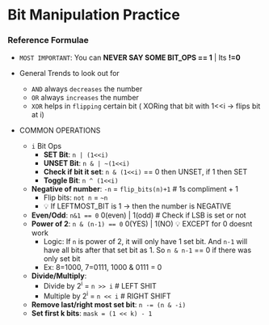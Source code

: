# Bit Manipulation Practice
### Reference Formulae

- `MOST IMPORTANT`: You can **NEVER SAY SOME BIT_OPS == 1** | Its **!=0**
    
- General Trends to look out for
    - `AND` always `decreases` the number
    - `OR` always `increases` the number
    - `XOR` helps in `flipping` certain bit ( XORing that bit with 1<<i -> flips bit at i)
- COMMON OPERATIONS
    - `i` Bit Ops
        - **SET Bit**: `n | (1<<i)`
        - **UNSET Bit**: `n & | ~(1<<i)`
        - **Check if bit it set**: `n & (1<<i)` == 0 then UNSET, if 1 then SET
        - **Toggle Bit**: `n ^ (1<<i)`
    - **Negative of number**: `-n` = `flip_bits(n)+1` # 1s compliment + 1
        - Flip bits: `not n` = `~n`
        - 💡 If LEFTMOST_BIT is 1 -> then the number is NEGATIVE
    - **Even/Odd**: `n&1 == 0` 0(even) | 1(odd) # Check if LSB is set or not
    - **Power of 2**: `n & (n-1) == 0` 0(YES) | 1(NO) 💡 EXCEPT for 0 doesnt work
        - Logic: If `n` is power of 2, it will only have 1 set bit. And `n-1` will have all bits after that set bit as 1. So `n & n-1` == 0 if there was only set bit
        - Ex: 8=1000, 7=0111, 1000 & 0111 = 0
    - **Divide/Multiply**: 
        - Divide by 2<sup>i</sup> = `n >> i` # LEFT SHIT
        - Multiple by 2<sup>i</sup> = `n << i` # RIGHT SHIFT
    - **Remove last/right most set bit**: `n -= (n & -i)`
    - **Set first k bits**: `mask = (1 << k) - 1`